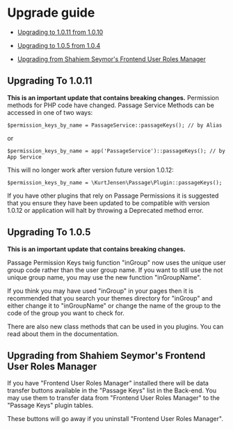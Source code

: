 # Upgrade guide
- [Upgrading to 1.0.11 from 1.0.10](#upgrade-1.0.11)

- [Upgrading to 1.0.5 from 1.0.4](#upgrade-1.0.5)

- [Upgrading from Shahiem Seymor's Frontend User Roles Manager](#roles)

<a name="upgrade-1.0.11"></a>
## Upgrading To 1.0.11
**This is an important update that contains breaking changes.**
Permission methods for PHP code have changed.
Passage Service Methods can be accessed in one of two ways:

    $permission_keys_by_name = PassageService::passageKeys(); // by Alias

or

    $permission_keys_by_name = app('PassageService')::passageKeys(); // by App Service

This will no longer work after version future version 1.0.12:

    $permission_keys_by_name = \KurtJensen\Passage\Plugin::passageKeys();

If you have other plugins that rely on Passage Permissions it is suggested that you ensure they have been updated to be compatible with version 1.0.12 or application will halt by throwing a Deprecated method error. 

<a name="upgrade-1.0.5"></a>
## Upgrading To 1.0.5

**This is an important update that contains breaking changes.**

 Passage Permission Keys twig function "inGroup" now uses the unique user group code rather than the user group name. If you want to still use the not unique group name, you may use the new function "inGroupName".

 If you think you may have used "inGroup" in your pages then it is recommended that you search your themes directory for "inGroup" and either change it to "inGroupName" or change the name of the group to the code of the group you want to check for.

 There are also new class methods that can be used in you plugins.  You can read about them in the documentation.

<a name="roles"></a>
## Upgrading from Shahiem Seymor's Frontend User Roles Manager

If you have "Frontend User Roles Manager" installed there will be data transfer buttons
available in the "Passage Keys" list in the Back-end.  You may use them to transfer data from 
"Frontend User Roles Manager" to the "Passage Keys" plugin tables.

These buttons will go away if you uninstall "Frontend User Roles Manager".